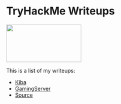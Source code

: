 # TryHackMe Writeups

<img src="https://assets.tryhackme.com/img/THMlogo.png" width="200" height="100">

This is a list of my writeups:


- [Kiba](/thm-writeups/Kiba/)
- [GamingServer](/thm-writeups/GamingServer/)
- [Source](/thm-writeups/Source/)
